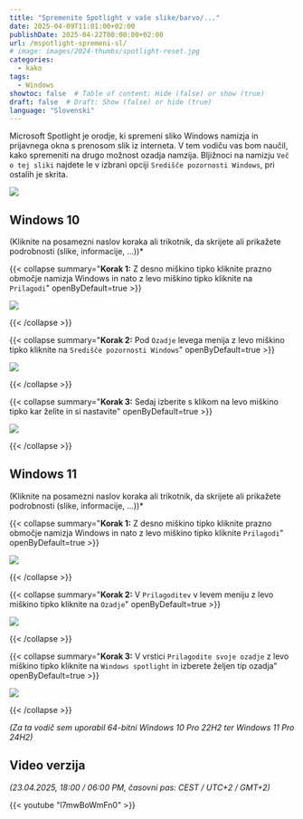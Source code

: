 ```yaml
---
title: "Spremenite Spotlight v vaše slike/barvo/..."
date: 2025-04-09T11:01:00+02:00
publishDate: 2025-04-22T00:00:00+02:00
url: /mspotlight-spremeni-sl/
# image: images/2024-thumbs/spotlight-reset.jpg
categories: 
  - kako
tags: 
  - Windows
showtoc: false  # Table of content: Hide (false) or show (true)
draft: false  # Draft: Show (false) or hide (true)
language: "Slovenski"
---
```


Microsoft Spotlight je orodje, ki spremeni sliko Windows namizja in prijavnega okna s prenosom slik iz interneta. V tem vodiču vas bom naučil, kako spremeniti na drugo možnost ozadja namzija. Bljižnoci na namizju `Več o tej sliki` najdete le v izbrani opciji `Središče pozornosti Windows`, pri ostalih je skrita.

  ![](/images/other/Win10sl_-_namizje_vec_o_tej_sliki.jpeg)

## Windows 10

(Kliknite na posamezni naslov koraka ali trikotnik, da skrijete ali prikažete podrobnosti (slike, informacije, ...))*

{{< collapse summary="**Korak 1:** Z desno miškino tipko kliknite prazno območje namizja Windows in nato z levo miškino tipko kliknite na `Prilagodi`" openByDefault=true >}}

  ![](/images/other/Win10sl_-_namizje_-_prilagodi.jpeg)

{{< /collapse >}}

{{< collapse summary="**Korak 2:** Pod `Ozadje` levega menija z levo miškino tipko kliknite na `Središče pozornosti Windows`" openByDefault=true >}}

  ![](/images/other/Win10sl_-_nastavitve_-_ozadje_-_sred_pozornosti_izbira.jpeg)

{{< /collapse >}}

{{< collapse summary="**Korak 3:** Sedaj izberite s klikom na levo miškino tipko kar želite in si nastavite" openByDefault=true >}}

  ![](/images/other/Win10sl_-_nastavitve_-_ozadje_-_sred_pozornosti_izbira_-_moznosti_ozadja.jpeg)

{{< /collapse >}}

## Windows 11

(Kliknite na posamezni naslov koraka ali trikotnik, da skrijete ali prikažete podrobnosti (slike, informacije, ...))*

{{< collapse summary="**Korak 1:** Z desno miškino tipko kliknite prazno območje namizja Windows in nato z levo miškino tipko kliknite `Prilagodi`" openByDefault=true >}}

  ![](/images/other/Win11sl_-_namizje_-_prilagodi.jpeg)

{{< /collapse >}}

{{< collapse summary="**Korak 2:** V `Prilagoditev` v levem meniju z levo miškino tipko kliknite na `Ozadje`" openByDefault=true >}}

  ![](/images/other/Win11sl_-_Nastavitve_-_Prilagoditev_-_Ozadje.jpeg)

{{< /collapse >}}

{{< collapse summary="**Korak 3:** V vrstici `Prilagodite svoje ozadje` z levo miškino tipko kliknite na `Windows spotlight` in izberete željen tip ozadja" openByDefault=true >}}

  ![](/images/other/Win11sl_-_Nastavitve_-_Prilagoditev_-_Ozadje_-_sred_pozornosti_moznosti_ozadja.jpeg)

{{< /collapse >}}

*(Za ta vodič sem uporabil 64-bitni Windows 10 Pro 22H2 ter Windows 11 Pro 24H2)*

## Video verzija

*(23.04.2025, 18:00 / 06:00 PM, časovni pas: CEST / UTC+2 / GMT+2)*

{{< youtube "l7mwBoWmFn0" >}}